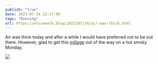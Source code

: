 ```yaml
---
publish: "true"
date: 2023-07-24 22:17:00
tags: "Running"
url: https://ericmwalk.blog/2023/07/24/air-was-thick.html
---
```


Air was thick today and after a while I would have preferred not to be out there. However, glad to get this [millage](https://strava.com/activities/9512302322) out of the way on a hot smoky Monday.

![](https://ericmwalk.blog/uploads/2023/6add743a30.jpg)